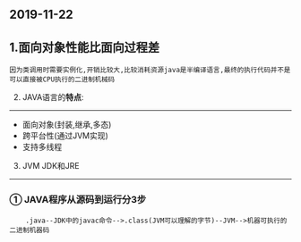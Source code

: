 2019-11-22
----------

	

 1.面向对象性能比面向过程差
---
 
    因为类调用时需要实例化,开销比较大,比较消耗资源java是半编译语言,最终的执行代码并不是可以直接被CPU执行的二进制机械码
 2. JAVA语言的**特点**:
---  

 

 - 面向对象(封装,继承,多态)
 - 跨平台性(通过JVM实现)
 - 支持多线程
 

  3. JVM JDK和JRE 
---
### ① JAVA程序从源码到运行分3步
        .java--JDK中的javac命令-->.class(JVM可以理解的字节)--JVM-->机器可执行的二进制机器码

    